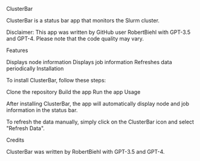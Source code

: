 ClusterBar

ClusterBar is a status bar app that monitors the Slurm cluster.

Disclaimer: This app was written by GitHub user RobertBiehl with GPT-3.5 and GPT-4. Please note that the code quality may vary.

Features

Displays node information
Displays job information
Refreshes data periodically
Installation

To install ClusterBar, follow these steps:

Clone the repository
Build the app
Run the app
Usage

After installing ClusterBar, the app will automatically display node and job information in the status bar.

To refresh the data manually, simply click on the ClusterBar icon and select "Refresh Data".

Credits

ClusterBar was written by RobertBiehl with GPT-3.5 and GPT-4.